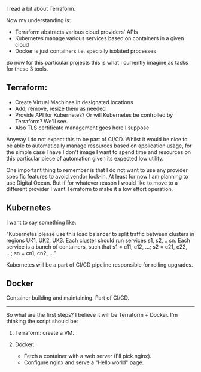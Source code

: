 I read a bit about Terraform.

Now my understanding is:

- Terraform abstracts various cloud providers' APIs
- Kubernetes manage various services based on containers in a given cloud
- Docker is just containers i.e. specially isolated processes

So now for this particular projects this is what I currently imagine as
tasks for these 3 tools.

## Terraform:

- Create Virtual Machines in designated locations
- Add, remove, resize them as needed
- Provide API for Kubernetes? Or will Kubernetes be controlled by Terraform?
  We'll see.
- Also TLS certificate management goes here I suppose

Anyway I do not expect this to be part of CI/CD. Whilst it would be nice
to be able to automatically manage resources based on application usage,
for the simple case I have I don't image I want to spend time and resources
on this particular piece of automation given its expected low utility.

One important thing to remember is that I do not want to use any provider
specific features to avoid vendor lock-in. At least for now I am planning to
use Digital Ocean. But if for whatever reason I would like to move to a 
different provider I want Terraform to make it a low effort operation.


## Kubernetes

I want to say something like:

"Kubernetes please use this load balancer to split traffic between
clusters in regions UK1, UK2, UK3. Each cluster should run
services s1, s2, .. sn. Each service is a bunch of containers, such that
s1 = c11, c12, ...; s2 = c21, c22, ...; sn = cn1, cn2, ..."

Kubernetes will be a part of CI/CD pipeline responsible for rolling upgrades.

## Docker

Container building and maintaining. Part of CI/CD.

----

So what are the first steps? I believe it will be Terraform + Docker.
I'm thinking the script should be:

1) Terraform: create a VM.
2) Docker:

    - Fetch a container with a web server (I'll pick nginx).
    - Configure nginx and serve a "Hello world" page.
